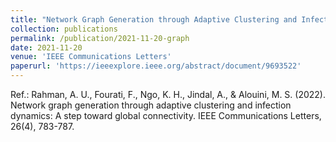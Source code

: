 ```yaml
---
title: "Network Graph Generation through Adaptive Clustering and Infection Dynamics: A Step Towards Global Connectivity"
collection: publications
permalink: /publication/2021-11-20-graph
date: 2021-11-20
venue: 'IEEE Communications Letters'
paperurl: 'https://ieeexplore.ieee.org/abstract/document/9693522'
---
```

Ref.: Rahman, A. U., Fourati, F., Ngo, K. H., Jindal, A., & Alouini, M. S. (2022). Network graph generation through adaptive clustering and infection dynamics: A step toward global connectivity. IEEE Communications Letters, 26(4), 783-787.